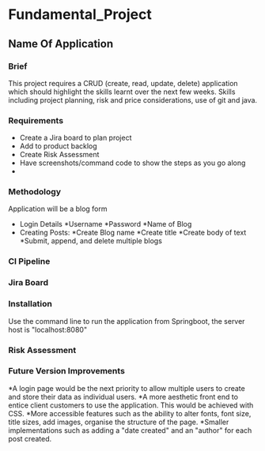 # Fundamental_Project

## Name Of Application

### Brief

This project requires a CRUD (create, read, update, delete) application which should highlight the skills learnt over the next few weeks. Skills including project planning, risk and price considerations, use of git and java.

### Requirements

* Create a Jira board to plan project 
* Add to product backlog
* Create Risk Assessment 
* Have screenshots/command code to show the steps as you go along
*

### Methodology

Application will be a blog form

* Login Details
  *Username
  *Password
  *Name of Blog
* Creating Posts:
  *Create Blog name
  *Create title
  *Create body of text
  *Submit, append, and delete multiple blogs
  
### CI Pipeline

### Jira Board


### Installation
Use the command line to run the application from Springboot, the server host is "localhost:8080"

### Risk Assessment

### Future Version Improvements 

*A login page would be the next priority to allow multiple users to create and store their data as individual users. 
*A more aesthetic front end to entice client customers to use the application. This would be achieved with CSS.
*More accessible features such as the ability to alter fonts, font size, title sizes, add images, organise the structure of the page.
*Smaller implementations such as adding a "date created" and an "author" for each post created.

